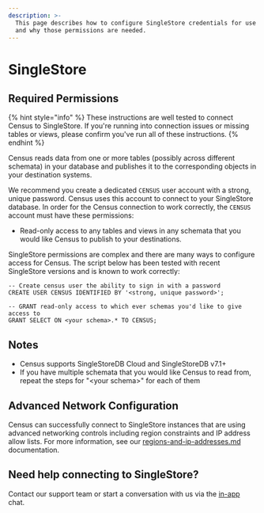 ```yaml
---
description: >-
  This page describes how to configure SingleStore credentials for use by Census
  and why those permissions are needed.
---
```


# SingleStore

## Required Permissions <a href="#required-permissions" id="required-permissions"></a>

{% hint style="info" %}
These instructions are well tested to connect Census to SingleStore. If you're running into connection issues or missing tables or views, please confirm you've run all of these instructions.
{% endhint %}

Census reads data from one or more tables (possibly across different schemata) in your database and publishes it to the corresponding objects in your destination systems.

We recommend you create a dedicated `CENSUS` user account with a strong, unique password. Census uses this account to connect to your SingleStore database. In order for the Census connection to work correctly, the `CENSUS` account must have these permissions:

* Read-only access to any tables and views in any schemata that you would like Census to publish to your destinations.

SingleStore permissions are complex and there are many ways to configure access for Census. The script below has been tested with recent SingleStore versions and is known to work correctly:

```
-- Create census user the ability to sign in with a password
CREATE USER CENSUS IDENTIFIED BY '<strong, unique password>';

-- GRANT read-only access to which ever schemas you'd like to give access to
GRANT SELECT ON <your schema>.* TO CENSUS;
```

## Notes

* Census supports SingleStoreDB Cloud and SingleStoreDB v7.1+
* If you have multiple schemata that you would like Census to read from, repeat the steps for "\<your schema>" for each of them

## Advanced Network Configuration

Census can successfully connect to SingleStore instances that are using advanced networking controls including region constraints and IP address allow lists. For more information, see our [regions-and-ip-addresses.md](../../misc/security-and-privacy/regions-and-ip-addresses.md "mention") documentation.

## Need help connecting to SingleStore?

Contact our support team or start a conversation with us via the [in-app](https://app.getcensus.com) chat.
